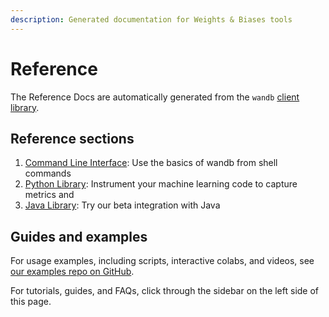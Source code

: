 ```yaml
---
description: Generated documentation for Weights & Biases tools
---
```


# Reference

The Reference Docs are automatically generated from the `wandb` [client library](https://github.com/wandb/client).

## Reference sections

1. [Command Line Interface](cli/): Use the basics of wandb from shell commands
2. [Python Library](python/):  Instrument your machine learning code to capture metrics and 
3. [Java Library](java/): Try our beta integration with Java

## Guides and examples

For usage examples, including scripts, interactive colabs, and videos, see [our examples repo on GitHub](https://github.com/wandb/examples).

For tutorials, guides, and FAQs, click through the sidebar on the left side of this page.

